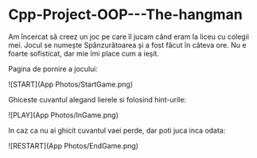 # Cpp-Project-OOP---The-hangman
Am încercat să creez un joc pe care îl jucam când eram la liceu cu colegii mei. Jocul se numește Spânzurătoarea și a fost făcut în câteva ore. Nu e foarte sofisticat, dar mie îmi place cum a ieșit. 



Pagina de pornire a jocului:

![START](App Photos/StartGame.png)


Ghiceste cuvantul alegand lierele si folosind hint-urile:

![PLAY](App Photos/InGame.png)


In caz ca nu ai ghicit cuvantul vaei perde, dar poti juca inca odata:

![RESTART](App Photos/EndGame.png)


